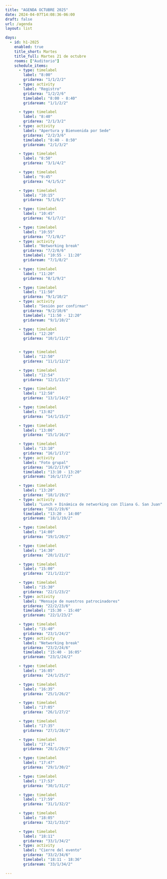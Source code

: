 ```yaml
---
title: "AGENDA OCTUBRE 2025"
date: 2024-04-07T14:08:36-06:00
draft: false
url: /agenda
layout: list

days:  
  - id: h1-2025
    enabled: true
    title_short: Martes
    title_full: Martes 21 de octubre
    rooms: ["Auditorio"]
    schedule_items: 
      - type: timelabel
        label: "8:00"
        gridarea: "1/1/2/2"
      - type: activity
        label: "Registro"
        gridarea: "1/2/2/6"
        timelabel: "8:00 - 8:40"
        gridaream: "1/1/2/2"

      - type: timelabel
        label: "8:40"
        gridarea: "2/1/3/2"
      - type: activity
        label: "Apertura y Bienvenida por Sede"
        gridarea: "2/2/3/6"
        timelabel: "8:40 - 8:50"
        gridaream: "2/1/3/2"

      - type: timelabel
        label: "8:50"
        gridarea: "3/1/4/2"

      - type: timelabel
        label: "9:45"
        gridarea: "4/1/5/2"

      - type: timelabel
        label: "10:15"
        gridarea: "5/1/6/2"

      - type: timelabel
        label: "10:45"
        gridarea: "6/1/7/2"

      - type: timelabel
        label: "10:55"
        gridarea: "7/1/8/2"
      - type: activity
        label: "Networking break"
        gridarea: "7/2/8/6"
        timelabel: "10:55 - 11:20"
        gridaream: "7/1/8/2"

      - type: timelabel
        label: "11:20"
        gridarea: "8/1/9/2"

      - type: timelabel
        label: "11:50"
        gridarea: "9/1/10/2"
      - type: activity
        label: "Sesión por confirmar"
        gridarea: "9/2/10/6"
        timelabel: "11:50 - 12:20"
        gridaream: "9/1/10/2"

      - type: timelabel
        label: "12:20"
        gridarea: "10/1/11/2"


      - type: timelabel
        label: "12:50"
        gridarea: "11/1/12/2"

      - type: timelabel
        label: "12:54"
        gridarea: "12/1/13/2"

      - type: timelabel
        label: "12:58"
        gridarea: "13/1/14/2"

      - type: timelabel
        label: "13:02"
        gridarea: "14/1/15/2"

      - type: timelabel
        label: "13:06"
        gridarea: "15/1/16/2"

      - type: timelabel
        label: "13:10"
        gridarea: "16/1/17/2"
      - type: activity
        label: "Foto grupal"
        gridarea: "16/2/17/6"
        timelabel: "13:10 - 13:20"
        gridaream: "16/1/17/2"

      - type: timelabel
        label: "13:20"
        gridarea: "18/1/19/2"
      - type: activity
        label: "Lunch + Dinámica de networking con Iliana G. San Juan"
        gridarea: "18/2/19/6"
        timelabel: "13:20 - 14:00"
        gridaream: "18/1/19/2"

      - type: timelabel
        label: "14:00"
        gridarea: "19/1/20/2"

      - type: timelabel
        label: "14:30"
        gridarea: "20/1/21/2"

      - type: timelabel
        label: "15:00"
        gridarea: "21/1/22/2"

      - type: timelabel
        label: "15:30"
        gridarea: "22/1/23/2"
      - type: activity
        label: "Mensaje de nuestros patrocinadores"
        gridarea: "22/2/23/6"
        timelabel: "15:30 - 15:40"
        gridaream: "22/1/23/2"

      - type: timelabel
        label: "15:40"
        gridarea: "23/1/24/2"
      - type: activity
        label: "Networking break"
        gridarea: "23/2/24/6"
        timelabel: "15:40 - 16:05"
        gridaream: "23/1/24/2"

      - type: timelabel
        label: "16:05"
        gridarea: "24/1/25/2"

      - type: timelabel
        label: "16:35"
        gridarea: "25/1/26/2"

      - type: timelabel
        label: "17:05"
        gridarea: "26/1/27/2"

      - type: timelabel
        label: "17:35"
        gridarea: "27/1/28/2"

      - type: timelabel
        label: "17:41"
        gridarea: "28/1/29/2"

      - type: timelabel
        label: "17:47"
        gridarea: "29/1/30/2"

      - type: timelabel
        label: "17:53"
        gridarea: "30/1/31/2"

      - type: timelabel
        label: "17:59"
        gridarea: "31/1/32/2"

      - type: timelabel
        label: "18:05"
        gridarea: "32/1/33/2"

      - type: timelabel
        label: "18:11"
        gridarea: "33/1/34/2"
      - type: activity
        label: "Cierre del evento"
        gridarea: "33/2/34/6"
        timelabel: "18:11 - 18:36"
        gridaream: "33/1/34/2"

---
```




